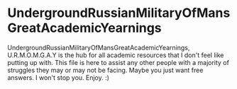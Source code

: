 # UndergroundRussianMilitaryOfMansGreatAcademicYearnings
UndergroundRussianMilitaryOfMansGreatAcademicYearnings, U.R.M.O.M.G.A.Y is the hub for all academic resources that I don't feel like putting up with. This file is here to assist any other people with a majority of struggles they may or may not be facing. Maybe you just want free answers. I won't stop you.
Enjoy. :)
